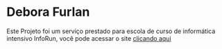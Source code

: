 # Debora Furlan

Este Projeto foi um serviço prestado para escola de curso de informática intensivo InfoRun, você pode acessar o site [clicando aqui](https://inforun.co/)
